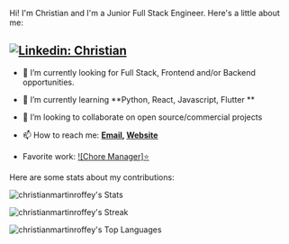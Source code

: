 Hi! I'm Christian and I'm a Junior Full Stack Engineer. Here's a little about me:

[![Linkedin: Christian](https://img.shields.io/badge/-Christian-blue?style=flat-square&logo=Linkedin&logoColor=white&link=https://www.linkedin.com/in/christian-martin-roffey/)](https://www.linkedin.com/in/christian-martin-roffey/)
---

- 🔭 I’m currently looking for Full Stack, Frontend and/or Backend opportunities.
- 🌱 I’m currently learning **Python, React, Javascript, Flutter **
- 👯 I’m looking to collaborate on open source/commercial projects
- 📫 How to reach me:
  **[Email](), [Website]()**
  
- Favorite work: [![Chore Manager]⭐](https://chore-manager-app.herokuapp.com/)

Here are some stats about my contributions:

![christianmartinroffey's Stats](https://github-readme-stats.vercel.app/api?username=christianmartinroffey&theme=vue-dark&show_icons=true&hide_border=true&count_private=true)

![christianmartinroffey's Streak](https://github-readme-streak-stats.herokuapp.com/?user=christianmartinroffey&theme=vue-dark&hide_border=true)


![christianmartinroffey's Top Languages](https://github-readme-stats.vercel.app/api/top-langs/?username=christianmartinroffey&theme=vue-dark&show_icons=true&hide_border=true&layout=compact)
